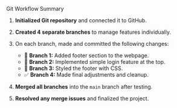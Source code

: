 

 Git Workflow Summary

1. **Initialized Git repository** and connected it to GitHub.
2. **Created 4 separate branches** to manage features individually.
3. On each branch, made and committed the following changes:

   * 📝 **Branch 1:** Added footer section to the webpage.
   * 🔐 **Branch 2:** Implemented simple login feature at the top.
   * 🎨 **Branch 3:** Styled the footer with CSS.
   * ✅ **Branch 4:** Made final adjustments and cleanup.
4. **Merged all branches** into the `main` branch after testing.
5. **Resolved any merge issues** and finalized the project.



